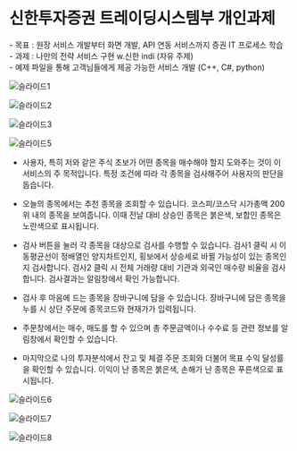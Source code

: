 <h1>신한투자증권 트레이딩시스템부 개인과제</h1>
- 목표 : 원장 서비스 개발부터 화면 개발, API 연동 서비스까지 증권 IT 프로세스 학습 <br>
- 과제 : 나만의 전략 서비스 구현 w.신한 indi (자유 주제) <br>
- 예제 파일을 통해 고객님들에게 제공 가능한 서비스 개발 (C++, C#, python) <br>


![슬라이드1](https://github.com/2522001/shinhan-indi/assets/83651335/7d91257b-b013-4aa3-910b-b58b60a11317)

![슬라이드2](https://github.com/2522001/shinhan-indi/assets/83651335/ae2d7154-7af7-483e-9835-5329d5b0d3b2)

![슬라이드3](https://github.com/2522001/shinhan-indi/assets/83651335/15321075-f2e0-404b-8133-cd01f8a81694)

![슬라이드5](https://github.com/2522001/shinhan-indi/assets/83651335/a6134014-1a6e-48bc-b0a6-1ca611ae336e)

* 사용자, 특히 저와 같은 주식 초보가 어떤 종목을 매수해야 할지 도와주는 것이 이 서비스의 주 목적입니다. 특정 조건에 따라 각 종목을 검사해주어 사용자의 판단을 돕습니다.

* 오늘의 종목에서는 추천 종목을 조회할 수 있습니다. 코스피/코스닥 시가총액 200위 내의 종목을 보여줍니다. 이때 전날 대비 상승인 종목은 붉은색, 보합인 종목은 노란색으로 표시됩니다.

* 검사 버튼을 눌러 각 종목을 대상으로 검사를 수행할 수 있습니다. 검사1 클릭 시 이동평균선이 정배열인 양지차트인지, 횡보에서 상승세로 바뀔 가능성이 있는 종목인지 검사합니다. 검사2 클릭 시 전체 거래량 대비 기관과 외국인 매수량 비율을 검사합니다. 검사결과는 알림창에서 확인 가능합니다.

* 검사 후 마음에 드는 종목을 장바구니에 담을 수 있습니다. 장바구니에 담은 종목을 누를 시 상단 주문에 종목코드와 현재가가 입력됩니다.

* 주문창에서는 매수, 매도를 할 수 있으며 총 주문금액이나 수수료 등 관련 정보를 알림창에서 확인할 수 있습니다.

* 마지막으로 나의 투자분석에서 잔고 및 체결 주문 조회와 더불어 목표 수익 달성률을 확인할 수 있습니다. 이익이 난 종목은 붉은색, 손해가 난 종목은 푸른색으로 표시됩니다.

![슬라이드6](https://github.com/2522001/shinhan-indi/assets/83651335/ffa8ee90-aa10-4a70-b54e-7bee416e57a7)

![슬라이드7](https://github.com/2522001/shinhan-indi/assets/83651335/4b0ce67a-ab3f-45c1-b33b-918626efbecf)

![슬라이드8](https://github.com/2522001/shinhan-indi/assets/83651335/81393874-f88d-40b7-a976-b8933de274c6)

